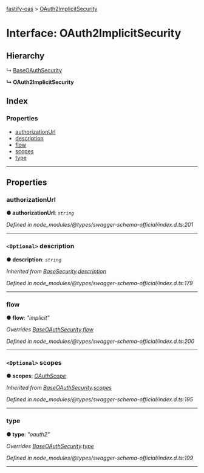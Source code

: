 [fastify-oas](../README.md) > [OAuth2ImplicitSecurity](../interfaces/oauth2implicitsecurity.md)

# Interface: OAuth2ImplicitSecurity

## Hierarchy

↳  [BaseOAuthSecurity](baseoauthsecurity.md)

**↳ OAuth2ImplicitSecurity**

## Index

### Properties

* [authorizationUrl](oauth2implicitsecurity.md#authorizationurl)
* [description](oauth2implicitsecurity.md#description)
* [flow](oauth2implicitsecurity.md#flow)
* [scopes](oauth2implicitsecurity.md#scopes)
* [type](oauth2implicitsecurity.md#type)

---

## Properties

<a id="authorizationurl"></a>

###  authorizationUrl

**● authorizationUrl**: *`string`*

*Defined in node_modules/@types/swagger-schema-official/index.d.ts:201*

___
<a id="description"></a>

### `<Optional>` description

**● description**: *`string`*

*Inherited from [BaseSecurity](basesecurity.md).[description](basesecurity.md#description)*

*Defined in node_modules/@types/swagger-schema-official/index.d.ts:179*

___
<a id="flow"></a>

###  flow

**● flow**: *"implicit"*

*Overrides [BaseOAuthSecurity](baseoauthsecurity.md).[flow](baseoauthsecurity.md#flow)*

*Defined in node_modules/@types/swagger-schema-official/index.d.ts:200*

___
<a id="scopes"></a>

### `<Optional>` scopes

**● scopes**: *[OAuthScope](oauthscope.md)*

*Inherited from [BaseOAuthSecurity](baseoauthsecurity.md).[scopes](baseoauthsecurity.md#scopes)*

*Defined in node_modules/@types/swagger-schema-official/index.d.ts:195*

___
<a id="type"></a>

###  type

**● type**: *"oauth2"*

*Overrides [BaseOAuthSecurity](baseoauthsecurity.md).[type](baseoauthsecurity.md#type)*

*Defined in node_modules/@types/swagger-schema-official/index.d.ts:199*

___

